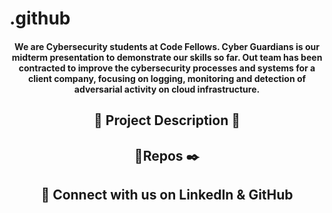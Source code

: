 # .github
<div id="header" align="center">
  </h1>
  <h4>
    We are Cybersecurity students at Code Fellows. Cyber Guardians is our midterm presentation to demonstrate our skills so far.  Out team has been contracted to improve the cybersecurity processes and systems for a client company, focusing on logging, monitoring and detection of adversarial activity on cloud infrastructure. 
 
## 💾 Project Description 🚧


## 🔎Repos ✒️


## 🤝 Connect with us on LinkedIn & GitHub
